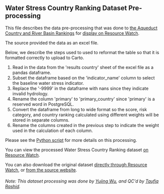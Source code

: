 ## Water Stress Country Ranking Dataset Pre-processing
This file describes the data pre-processing that was done to [the Aqueduct Country and River Basin Rankings](https://www.wri.org/publication/aqueduct-30) for [display on Resource Watch](https://resourcewatch.org/data/explore/47053e23-7808-40d9-b4ae-1af73c5c8bab).

The source provided the data as an excel file.

Below, we describe the steps used to used to reformat the table so that it is formatted correctly to upload to Carto.

1. Read in the data from the 'results country' sheet of the excel file as a pandas dataframe.
2. Subset the dataframe based on the 'indicator_name' column to select the baseline water stress indicator.
3. Replace the '-9999' in the dataframe with nans since they indicate invalid hydrology.
4. Rename the column 'primary' to 'primary_country' since 'primary' is a reserved word in PostgreSQL.
5. Convert the dataframe from long to wide format so the score, risk category, and country ranking calculated using different weights will be stored in separate columns.
6. Rename the columns created in the previous step to indicate the weight used in the calculation of each column.

Please see the [Python script](https://github.com/resource-watch/data-pre-processing/blob/master/wat_036_rw1_water_stress_country_ranking/wat_036_rw1_water_stress_country_ranking_processing.py) for more details on this processing.

You can view the processed Water Stress Country Ranking dataset [on Resource Watch](https://resourcewatch.org/data/explore/47053e23-7808-40d9-b4ae-1af73c5c8bab).

You can also download the original dataset [directly through Resource Watch](http://wri-public-data.s3.amazonaws.com/resourcewatch/wat_036_rw1_water_stress_country_ranking.zip), or [from the source website](https://www.wri.org/applications/aqueduct/country-rankings/).

###### Note: This dataset processing was done by [Yujing Wu](https://www.wri.org/profile/yujing-wu), and QC'd by [Taufiq Rashid](https://www.wri.org/profile/taufiq-rashid).
